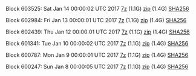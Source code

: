 Block 603525: Sat Jan 14 00:00:02 UTC 2017 [7z](https://transfer.sh/3QVy2/bootstrap.dat.20170114.7z) (1.1G) [zip](https://transfer.sh/pbdYQ/bootstrap.dat.20170114.zip) (1.4G) [SHA256](https://transfer.sh/fwkXt/sha256.txt)

Block 602984: Fri Jan 13 00:00:01 UTC 2017 [7z](https://transfer.sh/MutVd/bootstrap.dat.20170113.7z) (1.1G) [zip](https://transfer.sh/8TkmT/bootstrap.dat.20170113.zip) (1.4G) [SHA256](https://transfer.sh/wZEWf/sha256.txt)

Block 602439: Thu Jan 12 00:00:01 UTC 2017 [7z](https://transfer.sh/Nibb0/bootstrap.dat.20170112.7z) (1.1G) [zip](https://transfer.sh/GxG2U/bootstrap.dat.20170112.zip) (1.4G) [SHA256](https://transfer.sh/IIO4z/sha256.txt)

Block 601341: Tue Jan 10 00:00:02 UTC 2017 [7z](https://transfer.sh/bBMZo/bootstrap.dat.20170110.7z) (1.1G) [zip](https://transfer.sh/FeqJv/bootstrap.dat.20170110.zip) (1.4G) [SHA256](https://transfer.sh/9pcQc/sha256.txt)

Block 600787: Mon Jan  9 00:00:01 UTC 2017 [7z](https://transfer.sh/TUTzj/bootstrap.dat.20170109.7z) (1.1G) [zip](https://transfer.sh/CipO9/bootstrap.dat.20170109.zip) (1.4G) [SHA256](https://transfer.sh/VmUmn/sha256.txt)

Block 600247: Sun Jan  8 00:00:05 UTC 2017 [7z](https://transfer.sh/veMPb/bootstrap.dat.20170108.7z) (1.1G) [zip](https://transfer.sh/NKit5/bootstrap.dat.20170108.zip) (1.4G) [SHA256](https://transfer.sh/HHKmH/sha256.txt)
